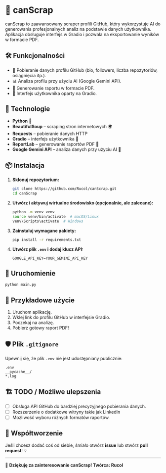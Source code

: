 # 🚀 canScrap

canScrap to zaawansowany scraper profili GitHub, który wykorzystuje AI do generowania profesjonalnych analiz na podstawie danych użytkownika. Aplikacja obsługuje interfejs w Gradio i pozwala na eksportowanie wyników w formacie PDF.

## 🛠 Funkcjonalności
- 📌 Pobieranie danych profilu GitHub (bio, followers, liczba repozytoriów, osiągnięcia itp.).
- 📊 Analiza profilu przy użyciu AI (Google Gemini API).
- 📜 Generowanie raportu w formacie PDF.
- 🎨 Interfejs użytkownika oparty na Gradio.

## 🔧 Technologie
- **Python** 🐍
- **BeautifulSoup** – scraping stron internetowych 🌍
- **Requests** – pobieranie danych HTTP
- **Gradio** – interfejs użytkownika 🎨
- **ReportLab** – generowanie raportów PDF 📄
- **Google Gemini API** – analiza danych przy użyciu AI 🤖

## 📦 Instalacja
1. **Sklonuj repozytorium:**
   ```bash
   git clone https://github.com/Rucol/canScrap.git
   cd canScrap
   ```
2. **Utwórz i aktywuj wirtualne środowisko (opcjonalnie, ale zalecane):**
   ```bash
   python -m venv venv
   source venv/bin/activate  # macOS/Linux
   venv\Scripts\activate  # Windows
   ```
3. **Zainstaluj wymagane pakiety:**
   ```bash
   pip install -r requirements.txt
   ```
4. **Utwórz plik `.env` i dodaj klucz API:**
   ```
   GOOGLE_API_KEY=YOUR_GEMINI_API_KEY
   ```

## 🚀 Uruchomienie
```bash
python main.py
```

## 📄 Przykładowe użycie
1. Uruchom aplikację.
2. Wklej link do profilu GitHub w interfejsie Gradio.
3. Poczekaj na analizę.
4. Pobierz gotowy raport PDF!

## 🛡 Plik `.gitignore`
Upewnij się, że plik `.env` nie jest udostępniany publicznie:
```
.env
__pycache__/
*.log
```

## 🏗 TODO / Możliwe ulepszenia
- [ ] Obsługa API GitHub do bardziej precyzyjnego pobierania danych.
- [ ] Rozszerzenie o dodatkowe witryny takie jak LinkedIn
- [ ] Możliwość wyboru różnych formatów raportów.

## 🤝 Współtworzenie
Jeśli chcesz dodać coś od siebie, śmiało otwórz **issue** lub stwórz **pull request**! 💡



---

🎉 **Dziękuję za zainteresowanie canScrap! Twórca: Rucol**
